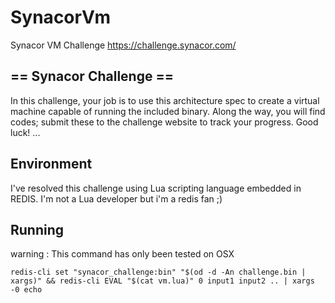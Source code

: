 SynacorVm
==========

Synacor VM Challenge  https://challenge.synacor.com/


== Synacor Challenge ==
-----------------------

  In this challenge, your job is to use this architecture spec to create a
  virtual machine capable of running the included binary.  Along the way,
  you will find codes; submit these to the challenge website to track
  your progress.  Good luck! ...

Environment
-------------------
I've resolved this challenge using Lua scripting language embedded in REDIS.
I'm not a Lua developer but i'm a redis fan ;)

Running
-------

warning : This command has only been tested on OSX

	redis-cli set "synacor_challenge:bin" "$(od -d -An challenge.bin | xargs)" && redis-cli EVAL "$(cat vm.lua)" 0 input1 input2 .. | xargs -0 echo

